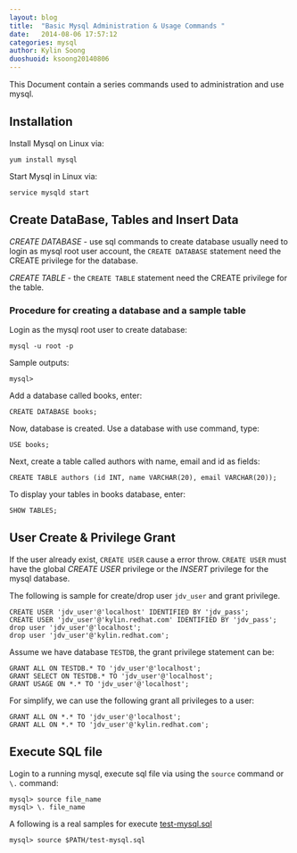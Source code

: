 ```yaml
---
layout: blog
title:  "Basic Mysql Administration & Usage Commands "
date:   2014-08-06 17:57:12
categories: mysql
author: Kylin Soong
duoshuoid: ksoong20140806
---
```



This Document contain a series commands used to administration and use mysql.


## Installation

Install Mysql on Linux via:

~~~
yum install mysql
~~~

Start Mysql in Linux via:

~~~
service mysqld start
~~~


## Create DataBase, Tables and Insert Data

*CREATE DATABASE* - use sql commands to create database usually need to login as mysql root user account, the `CREATE DATABASE` statement need the CREATE privilege for the database.

*CREATE TABLE* - the `CREATE TABLE` statement need  the CREATE privilege for the table.

### Procedure for creating a database and a sample table

Login as the mysql root user to create database:

~~~
mysql -u root -p
~~~

Sample outputs:

~~~
mysql>
~~~

Add a database called books, enter:

~~~
CREATE DATABASE books;
~~~

Now, database is created. Use a database with use command, type:

~~~
USE books;
~~~

Next, create a table called authors with name, email and id as fields:

~~~
CREATE TABLE authors (id INT, name VARCHAR(20), email VARCHAR(20));
~~~

To display your tables in books database, enter:

~~~
SHOW TABLES;
~~~

## User Create & Privilege Grant

If the user already exist, `CREATE USER` cause a error throw. `CREATE USER` must have the global *CREATE USER* privilege or the *INSERT* privilege for the mysql database.

The following is sample for create/drop user `jdv_user` and grant privilege.

~~~
CREATE USER 'jdv_user'@'localhost' IDENTIFIED BY 'jdv_pass';
CREATE USER 'jdv_user'@'kylin.redhat.com' IDENTIFIED BY 'jdv_pass';
drop user 'jdv_user'@'localhost';
drop user 'jdv_user'@'kylin.redhat.com';
~~~

Assume we have database `TESTDB`, the grant privilege statement can be:

~~~
GRANT ALL ON TESTDB.* TO 'jdv_user'@'localhost';
GRANT SELECT ON TESTDB.* TO 'jdv_user'@'localhost';
GRANT USAGE ON *.* TO 'jdv_user'@'localhost';
~~~

For simplify, we can use the following grant all privileges to a user:

~~~
GRANT ALL ON *.* TO 'jdv_user'@'localhost';
GRANT ALL ON *.* TO 'jdv_user'@'kylin.redhat.com';
~~~

## Execute SQL file

Login to a running mysql, execute sql file via using the `source` command or `\.` command: 

~~~
mysql> source file_name
mysql> \. file_name
~~~

A following is a real samples for execute [test-mysql.sql]()

~~~
mysql> source $PATH/test-mysql.sql
~~~
